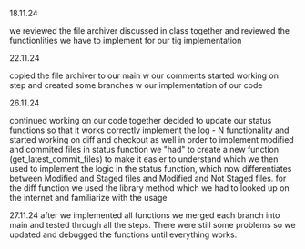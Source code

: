 18.11.24

we reviewed the file archiver discussed in class together and reviewed the functionlities we have to implement for our tig implementation

22.11.24

copied the file archiver to our main w our comments
started working on step and created some branches w our implementation of our code

26.11.24

continued working on our code together
decided to update our status functions so that it works correctly
implement the log - N functionality
and started working on diff and checkout as well
in order to implement modified and commited files in status function we "had" to create a new function (get_latest_commit_files) to make it easier to understand which we then used to implement the logic in the status function, which now differentiates between Modified and Staged files and Modified and Not Staged files.
for the diff function we used the library method which we had to looked up on the internet and familiarize with the usage 

27.11.24
after we implemented all functions we merged each branch into main and tested through all the steps. There were still some problems so we updated and debugged the functions until everything works.